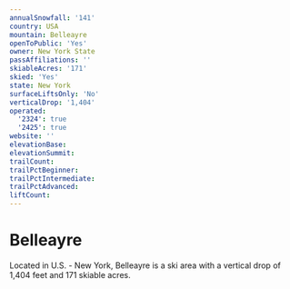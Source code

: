 ```yaml
---
annualSnowfall: '141'
country: USA
mountain: Belleayre
openToPublic: 'Yes'
owner: New York State
passAffiliations: ''
skiableAcres: '171'
skied: 'Yes'
state: New York
surfaceLiftsOnly: 'No'
verticalDrop: '1,404'
operated:
  '2324': true
  '2425': true
website: ''
elevationBase:
elevationSummit:
trailCount:
trailPctBeginner:
trailPctIntermediate:
trailPctAdvanced:
liftCount:
---
```



# Belleayre

Located in U.S. - New York, Belleayre is a ski area with a vertical drop of 1,404 feet and 171 skiable acres.
